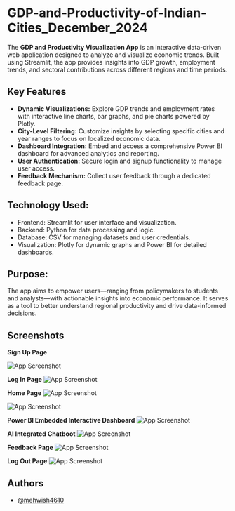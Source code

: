 
# **GDP-and-Productivity-of-Indian-Cities_December_2024**

The **GDP and Productivity Visualization App** is an interactive data-driven web application designed to analyze and visualize economic trends. Built using Streamlit, the app provides insights into GDP growth, employment trends, and sectoral contributions across different regions and time periods.





## **Key Features**

- **Dynamic Visualizations:** Explore GDP trends and employment rates with interactive line charts, bar graphs, and pie charts powered by Plotly.
- **City-Level Filtering:** Customize insights by selecting specific cities and year ranges to focus on localized economic data.
- **Dashboard Integration:** Embed and access a comprehensive Power BI dashboard for advanced analytics and reporting.
- **User Authentication:** Secure login and signup functionality to manage user access.
- **Feedback Mechanism:** Collect user feedback through a dedicated feedback page.


## **Technology Used:**

- Frontend: Streamlit for user interface and visualization.
- Backend: Python for data processing and logic.
- Database: CSV for managing datasets and user credentials.
- Visualization: Plotly for dynamic graphs and Power BI for detailed dashboards.

## **Purpose:**

The app aims to empower users—ranging from policymakers to students and analysts—with actionable insights into economic performance. It serves as a tool to better understand regional productivity and drive data-informed decisions.


## Screenshots

**Sign Up Page**

![App Screenshot](https://github.com/Springboard-Internship-2024/GDP-and-Productivity-of-Indian-Cities_December_2024/blob/Mehwish/SignupPge.png)

**Log In Page**
![App Screenshot](https://github.com/Springboard-Internship-2024/GDP-and-Productivity-of-Indian-Cities_December_2024/blob/Mehwish/loginPage.png)

**Home Page**
![App Screenshot](https://github.com/Springboard-Internship-2024/GDP-and-Productivity-of-Indian-Cities_December_2024/blob/Mehwish/homePg1.png)

![App Screenshot](https://github.com/Springboard-Internship-2024/GDP-and-Productivity-of-Indian-Cities_December_2024/blob/Mehwish/homePg5.png)

**Power BI Embedded Interactive Dashboard**
![App Screenshot](https://github.com/Springboard-Internship-2024/GDP-and-Productivity-of-Indian-Cities_December_2024/blob/Mehwish/embdeddahboard.png)

**AI Integrated Chatboot**
![App Screenshot](https://github.com/Springboard-Internship-2024/GDP-and-Productivity-of-Indian-Cities_December_2024/blob/Mehwish/chatbot.png)

**Feedback Page**
![App Screenshot](https://github.com/Springboard-Internship-2024/GDP-and-Productivity-of-Indian-Cities_December_2024/blob/Mehwish/feedback.png)

**Log Out Page**
![App Screenshot](https://github.com/Springboard-Internship-2024/GDP-and-Productivity-of-Indian-Cities_December_2024/blob/Mehwish/logout.png)




## Authors

- [@mehwish4610](https://www.github.com/mehwish4610)

